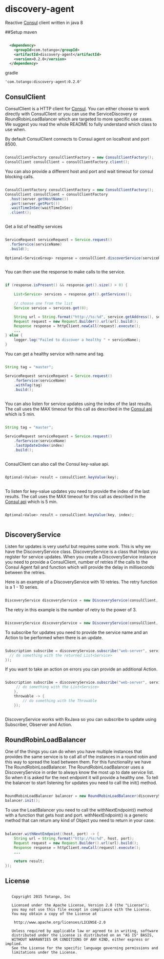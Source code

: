 # discovery-agent

Reactive [Consul](http://www.consul.io) client written in java 8

##Setup
maven
```xml

  <dependency>
    <groupId>com.totango</groupId>
    <artifactId>discovery-agent</artifactId>
    <version>0.2.0</version>
  </dependency>

```
gradle
```
'com.totango:discovery-agent:0.2.0'

```

## ConsulClient
ConsulClient is a HTTP client for [Consul](http://www.consul.io). You can either choose to work directly with ConsulClient or you can use the ServiceDiscovery or RoundRobinLoadBalancer which are targeted to more specific use cases. We suggest you read the whole README to fully understand which class to use when.  

By default ConsulClient connects to Consul agent on localhost and port 8500.

```java

ConsulClientFactory consulClientFactory = new ConsulClientFactory();
ConsulClient consulClient = consulClientFactory.client();

```

You can also provide a different host and port and wait timeout for consul blocking calls.

```java

ConsulClientFactory consulClientFactory = new ConsulClientFactory();
ConsulClient consulClient = consulClientFactory
  .host(server.getHostName())
  .port(server.getPort())
  .waitTimeInSec(waitTimeInSec)
  .client();
	
```

Get a list of healthy services

```java

ServiceRequest serviceRequest = Service.request()
  .forService(serviceName)
  .build();
			
Optional<ServiceGroup> response = consulClient.discoverService(serviceRequest);
	
```

You can then use the response to make calls to the service.

```java

if (response.isPresent() && response.get().size() > 0) {
	
	List<Service> services = response.get().getServices();
		
	// choose one from the list
	Service service = services.get(0);
		
	String url = String.format("http://%s:%d", service.getAddress(), service.getServicePort());
	Request request = new Request.Builder().url(url).build();
	Response response = httpClient.newCall(request).execute();
	...
} else {
	logger.log("Failed to discover a healthy " + serviceName);
}

```

You can get a healthy service with name and tag.

```java

String tag = "master";
	
ServiceRequest serviceRequest = Service.request()
	.forService(serviceName)
	.withTag(tag)
	.build();
		
```

You can also listen for service updates using the index of the last results. The call uses the MAX timeout for this call as described in the [Consul api](https://www.consul.io/docs/agent/http.html) which is 5 min.

```java

String tag = "master";
	
ServiceRequest serviceRequest = Service.request()
	.forService(serviceName)
	.lastUpdateIndex(index)
	.build();
		
```

ConsulClient can also call the Consul key-value api.
 
 ```java

Optional<Value> result = consulClient.keyValue(key);
	
```

To listen for key-value updates you need to provide the index of the last results. The call uses the MAX timeout for this call as described in the [Consul api](https://www.consul.io/docs/agent/http.html) which is 5 min.

 ```java

Optional<Value> result = consulClient.keyValue(key, index);
	
```

## DiscoveryService
Listen for updates is very useful but requires some work. This is why we have the DiscoveryService class.
DiscoveryService is a class that helps you register for service updates.
When you create a DiscoveryService instance you need to provide a ConsulClient, number of retries if the calls to the Consul Agent fail and function which will provide the delay in milliseconds between the retries.

Here is an example of a DiscoveryService with 10 retries. The retry function is a 1 - 10 series.
 
```java

DiscoveryService discoveryService = new DiscoveryService(consulClient, 10, i -> i);

```

The retry in this example is the number of retry to the power of 3.

```java

DiscoveryService discoveryService = new DiscoveryService(consulClient, 10, i -> (int)Math.pow(i, 3), TimeUnit.MILLISECONDS);

```

To subscribe for updates you need to provide the service name and an Action to be performed when there is an update.

```java

Subscription subscribe = discoveryService.subscribe("web-server", services -> {
  // do something with the returned List<Service>
});

```

If you want to take an action on errors you can provide an additional Action.

```java

Subscription subscribe = discoveryService.subscribe("web-server", services -> {
     // do something with the List<Service>
	},
	throwable -> {
		// do something with the Throwable
	});
  
```

DiscoveryService works with RxJava so you can subscribe to update using Subscriber, Observer and Action. 

## RoundRobinLoadBalancer
One of the things you can do when you have multiple instances that provides the same service is to call all of the instances in a round robin and this way to spread the load between them.
For this functionality we have The RoundRobinLoadBalancer.
The RoundRobinLoadBalancer uses a DiscoveryService in order to always know the most up to date service list. So when it is asked for the next endpoint it will provide a healthy one. To tell the balancer to start listening for updates you need to call the init() method.
 
```java

RoundRobinLoadBalancer balancer = new RoundRobinLoadBalancer(discoveryService, serviceName);
balancer.init();

```

To use the LoadBalancer you need to call the withNextEndpoint() method with a function that gets host and port. withNextEndpoint() is a generic method that can return any kind of Object you need to return in your case.

```java
	
balancer.withNextEndpoint((host, port) -> {
	String url = String.format("http://%s:%d", host, port);
	Request request = new Request.Builder().url(url).build();
	Response response = httpClient.newCall(request).execute();
	...
		
	return result;
});

```



## License

```

   Copyright 2015 Totango, Inc

   Licensed under the Apache License, Version 2.0 (the "License");
   you may not use this file except in compliance with the License.
   You may obtain a copy of the License at

    http://www.apache.org/licenses/LICENSE-2.0

   Unless required by applicable law or agreed to in writing, software
   distributed under the License is distributed on an "AS IS" BASIS,
   WITHOUT WARRANTIES OR CONDITIONS OF ANY KIND, either express or implied.
   See the License for the specific language governing permissions and
   limitations under the License.

```
